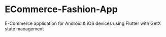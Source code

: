 # ECommerce-Fashion-App
E-Commerce application for Android &amp; iOS devices using Flutter with GetX state management
